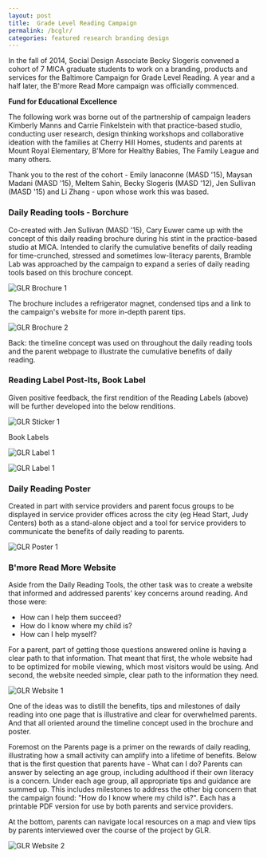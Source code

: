 ```yaml
---
layout: post
title:  Grade Level Reading Campaign
permalink: /bcglr/
categories: featured research branding design
---
```


In the fall of 2014, Social Design Associate Becky Slogeris convened a cohort of 7 MICA graduate students to work on a branding, products and services for the Baltimore Campaign for Grade Level Reading. A year and a half later, the B'more Read More campaign was officially commenced.

__Fund for Educational Excellence__

The following work was borne out of the partnership of campaign leaders Kimberly Manns and Carrie Finkelstein with that practice-based studio, conducting user research, design thinking workshops and collaborative ideation with the families at Cherry Hill Homes, students and parents at Mount Royal Elementary, B'More for Healthy Babies, The Family League and many others.

Thank you to the rest of the cohort - Emily Ianaconne (MASD '15), Maysan Madani (MASD '15), Meltem Sahin, Becky Slogeris (MASD '12), Jen Sullivan (MASD '15) and Li Zhang - upon whose work this was based.

### Daily Reading tools - Borchure

Co-created with Jen Sullivan (MASD '15), Cary Euwer came up with the concept of this daily reading brochure during his stint in the practice-based studio at MICA. Intended to clarify the cumulative benefits of daily reading for time-crunched, stressed and sometimes low-literacy parents, Bramble Lab was approached by the campaign to expand a series of daily reading tools based on this brochure concept.

![GLR Brochure 1](/img/glr_brochure_1.jpeg)

The brochure includes a refrigerator magnet, condensed tips and a link to the campaign's website for more in-depth parent tips.

![GLR Brochure 2](/img/glr_brochure_2.jpeg)

Back: the timeline concept was used on throughout the daily reading tools and the parent webpage to illustrate the cumulative benefits of daily reading.

### Reading Label Post-Its, Book Label

Given positive feedback, the first rendition of the Reading Labels (above) will be further developed into the below renditions.

![GLR Sticker 1](/img/glr_sticker_1.jpeg)

Book Labels

![GLR Label 1](/img/glr_label_1.jpeg)

![GLR Label 1](/img/glr_label_2.jpeg)

### Daily Reading Poster

Created in part with service providers and parent focus groups to be displayed in service provider offices across the city (eg Head Start, Judy Centers) both as a stand-alone object and a tool for service providers to communicate the benefits of daily reading to parents.

![GLR Poster 1](/img/glr_poster_1.jpeg)

### B'more Read More Website

Aside from the Daily Reading Tools, the other task was to create a website that informed and addressed parents' key concerns around reading. And those were:

* How can I help them succeed?
* How do I know where my child is?
* How can I help myself?

For a parent, part of getting those questions answered online is having a clear path to that information. That meant that first, the whole website had to be optimized for mobile viewing, which most visitors would be using. And second, the website needed simple, clear path to the information they need.

![GLR Website 1](/img/glr_website_1.png)

One of the ideas was to distill the benefits, tips and milestones of daily reading into one page that is illustrative and clear for overwhelmed parents. And that all oriented around the timeline concept used in the brochure and poster.

Foremost on the Parents page is a primer on the rewards of daily reading, illustrating how a small activity can amplify into a lifetime of benefits. Below that is the first question that parents have - What can I do? Parents can answer by selecting an age group, including adulthood if their own literacy is a concern. Under each age group, all appropriate tips and guidance are summed up. This includes milestones to address the other big concern that the campaign found: "How do I know where my child is?". Each has a printable PDF version for use by both parents and service providers.

At the bottom, parents can navigate local resources on a map and view tips by parents interviewed over the course of the project by GLR.

![GLR Website 2](/img/glr_website_2.png)
